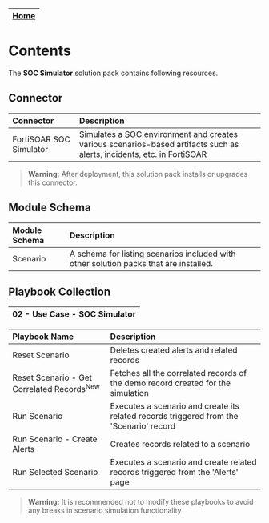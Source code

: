 | [Home](/README.md) | 
|--------------------------------------------|

# Contents

The **SOC Simulator** solution pack contains following resources.

## Connector

| Connector               | Description                                                                                                            |
|:------------------------|:-----------------------------------------------------------------------------------------------------------------------|
| FortiSOAR SOC Simulator | Simulates a SOC environment and creates various scenarios-based artifacts such as alerts, incidents, etc. in FortiSOAR |

>**Warning:** After deployment, this solution pack installs or upgrades this connector.

## Module Schema

| Module Schema | Description                                                                           |
|:--------------|:--------------------------------------------------------------------------------------|
| Scenario      | A schema for listing scenarios included with other solution packs that are installed. |

## Playbook Collection

|02 - Use Case - SOC Simulator|
|:--                          |

| Playbook Name                | Description                                                                             |
|:-----------------------------|:----------------------------------------------------------------------------------------|
| Reset Scenario               | Deletes created alerts and related records                                              |
| Reset Scenario - Get Correlated Records<sup>New</sup> | Fetches all the correlated records of the demo record created for the simulation |
| Run Scenario                 | Executes a scenario and create its related records triggered from the 'Scenario' record |
| Run Scenario - Create Alerts | Creates records related to a scenario                                                   |
| Run Selected Scenario        | Executes a scenario and create related records triggered from the 'Alerts' page         |

>**Warning:** It is recommended not to modify these playbooks to avoid any breaks in scenario simulation functionality
